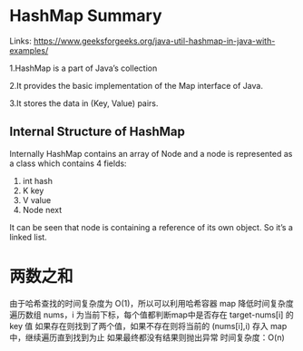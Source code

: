 # HashMap Summary

Links: https://www.geeksforgeeks.org/java-util-hashmap-in-java-with-examples/

1.HashMap is a part of Java’s collection 

2.It provides the basic implementation of the Map interface of Java. 

3.It stores the data in (Key, Value) pairs.

## Internal Structure of HashMap
Internally HashMap contains an array of Node and a node is represented as a class which contains 4 fields:

1. int hash
2. K key
3. V value
4. Node next


It can be seen that node is containing a reference of its own object. So it’s a linked list.


# 两数之和

由于哈希查找的时间复杂度为 O(1)，所以可以利用哈希容器 map 降低时间复杂度
遍历数组 nums，i 为当前下标，每个值都判断map中是否存在 target-nums[i] 的 key 值
如果存在则找到了两个值，如果不存在则将当前的 (nums[i],i) 存入 map 中，继续遍历直到找到为止
如果最终都没有结果则抛出异常
时间复杂度：O(n)

